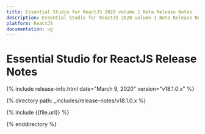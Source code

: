 ```yaml
---
title: Essential Studio for ReactJS 2020 volume 1 Beta Release Notes  
description: Essential Studio for ReactJS 2020 volume 1 Beta Release Notes  
platform: ReactJS
documentation: ug
---
```


# Essential Studio for ReactJS  Release Notes  

{% include release-info.html date="March 9, 2020"  version="v18.1.0.x" %} 


{% directory path: _includes/release-notes/v18.1.0.x %}

{% include {{file.url}} %}

{% enddirectory %}